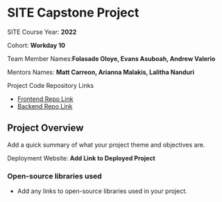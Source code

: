 # SITE Capstone Project

SITE Course Year: **2022**

Cohort: **Workday 10**

Team Member Names:**Folasade Oloye, Evans Asuboah, Andrew Valerio**

Mentors Names: **Matt Carreon, Arianna Malakis, Lalitha Nanduri**

Project Code Repository Links

* [Frontend Repo Link](frontend/)
* [Backend Repo Link](terralearn-backend/)

## Project Overview

Add a quick summary of what your project theme and objectives are. 

Deployment Website: **Add Link to Deployed Project**

### Open-source libraries used

- Add any links to open-source libraries used in your project.
